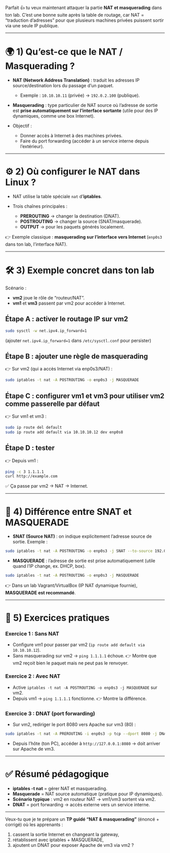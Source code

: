 Parfait 👍 tu veux maintenant attaquer la partie **NAT et masquerading** dans ton lab.
C’est une bonne suite après la table de routage, car NAT = “traduction d’adresses” pour que plusieurs machines privées puissent sortir via une seule IP publique.

---

# 🌍 1) Qu’est-ce que le NAT / Masquerading ?

* **NAT (Network Address Translation)** : traduit les adresses IP source/destination lors du passage d’un paquet.

  * Exemple : `10.10.10.11` (privée) → `192.0.2.100` (publique).
* **Masquerading** : type particulier de NAT source où l’adresse de sortie est **prise automatiquement sur l’interface sortante** (utile pour des IP dynamiques, comme une box Internet).
* Objectif :

  * Donner accès à Internet à des machines privées.
  * Faire du port forwarding (accéder à un service interne depuis l’extérieur).

---

# ⚙️ 2) Où configurer le NAT dans Linux ?

* NAT utilise la table spéciale `nat` d’**iptables**.
* Trois chaînes principales :

  * **PREROUTING** → changer la destination (DNAT).
  * **POSTROUTING** → changer la source (SNAT/masquerade).
  * **OUTPUT** → pour les paquets générés localement.

👉 Exemple classique : **masquerading sur l’interface vers Internet** (`enp0s3` dans ton lab, l’interface NAT).

---

# 🛠️ 3) Exemple concret dans ton lab

Scénario :

* **vm2** joue le rôle de “routeur/NAT”.
* **vm1** et **vm3** passent par vm2 pour accéder à Internet.

## Étape A : activer le routage IP sur vm2

```bash
sudo sysctl -w net.ipv4.ip_forward=1
```

(ajouter `net.ipv4.ip_forward=1` dans `/etc/sysctl.conf` pour persister)

## Étape B : ajouter une règle de masquerading

👉 Sur vm2 (qui a accès Internet via enp0s3/NAT) :

```bash
sudo iptables -t nat -A POSTROUTING -o enp0s3 -j MASQUERADE
```

## Étape C : configurer vm1 et vm3 pour utiliser vm2 comme passerelle par défaut

👉 Sur vm1 et vm3 :

```bash
sudo ip route del default
sudo ip route add default via 10.10.10.12 dev enp0s8
```

## Étape D : tester

👉 Depuis vm1 :

```bash
ping -c 3 1.1.1.1
curl http://example.com
```

✅ Ça passe par vm2 → NAT → Internet.

---

# 🔀 4) Différence entre SNAT et MASQUERADE

* **SNAT (Source NAT)** : on indique explicitement l’adresse source de sortie.
  Exemple :

```bash
sudo iptables -t nat -A POSTROUTING -o enp0s3 -j SNAT --to-source 192.0.2.100
```

* **MASQUERADE** : l’adresse de sortie est prise automatiquement (utile quand l’IP change, ex. DHCP, box).

```bash
sudo iptables -t nat -A POSTROUTING -o enp0s3 -j MASQUERADE
```

👉 Dans un lab Vagrant/VirtualBox (IP NAT dynamique fournie), **MASQUERADE est recommandé**.

---

# 🧪 5) Exercices pratiques

### Exercice 1 : Sans NAT

* Configure vm1 pour passer par vm2 (`ip route add default via 10.10.10.12`).
* Sans masquerading sur vm2 → `ping 1.1.1.1` échoue.
  👉 Montre que vm2 reçoit bien le paquet mais ne peut pas le renvoyer.

### Exercice 2 : Avec NAT

* Active `iptables -t nat -A POSTROUTING -o enp0s3 -j MASQUERADE` sur vm2.
* Depuis vm1 → `ping 1.1.1.1` fonctionne.
  👉 Montre la différence.

### Exercice 3 : DNAT (port forwarding)

* Sur vm2, rediriger le port 8080 vers Apache sur vm3 (80) :

```bash
sudo iptables -t nat -A PREROUTING -i enp0s3 -p tcp --dport 8080 -j DNAT --to-destination 10.10.10.13:80
```

* Depuis l’hôte (ton PC), accéder à `http://127.0.0.1:8080` → doit arriver sur Apache de vm3.

---

# ✅ Résumé pédagogique

* **iptables -t nat** = gérer NAT et masquerading.
* **Masquerade** = NAT source automatique (pratique pour IP dynamiques).
* **Scénario typique** : vm2 en routeur NAT → vm1/vm3 sortent via vm2.
* **DNAT** = port forwarding → accès externe vers un service interne.

---

Veux-tu que je te prépare un **TP guidé “NAT & masquerading”** (énoncé + corrigé) où les apprenants :

1. cassent la sortie Internet en changeant la gateway,
2. rétablissent avec iptables + MASQUERADE,
3. ajoutent un DNAT pour exposer Apache de vm3 via vm2 ?
